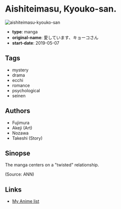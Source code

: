 # Aishiteimasu, Kyouko-san.

![aishiteimasu-kyouko-san](https://cdn.myanimelist.net/images/manga/1/229583.jpg)

-   **type**: manga
-   **original-name**: 愛しています、キョーコさん
-   **start-date**: 2019-05-07

## Tags

-   mystery
-   drama
-   ecchi
-   romance
-   psychological
-   seinen

## Authors

-   Fujimura
-   Akeji (Art)
-   Nozawa
-   Takeshi (Story)

## Sinopse

The manga centers on a "twisted" relationship.

(Source: ANN)

## Links

-   [My Anime list](https://myanimelist.net/manga/119865/Aishiteimasu_Kyouko-san)
